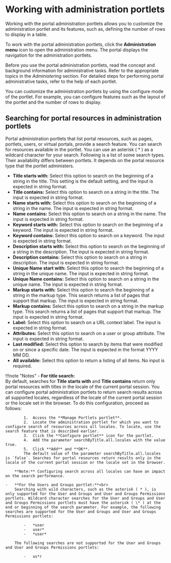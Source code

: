 # Working with administration portlets

Working with the portal administration portlets allows you to customize the administration portlet and its features, such as, defining the number of rows to display in a table.

To work with the portal administration portlets, click the **Administration menu** icon to open the administration menu. The portal displays the navigation for the administration portlets.

Before you use the portal administration portlets, read the concept and background information for administrative tasks. Refer to the appropriate topics in the *Administering* section. For detailed steps for performing portal administrative tasks, refer to the help of each portlet.

You can customize the administration portlets by using the configure mode of the portlet. For example, you can configure features such as the layout of the portlet and the number of rows to display.

## Searching for portal resources in administration portlets

Portal administration portlets that list portal resources, such as pages, portlets, users, or virtual portals, provide a search feature. You can search for resources available in the portlet. You can use an asterisk ( * ) as a wildcard character for your search. Following is a list of some search types. Their availability differs between portlets. It depends on the portal resource type that the portlet administers.

-   **Title starts with:** Select this option to search on the beginning of a string in the title. This setting is the default setting, and the input is expected in string format.
-   **Title contains:** Select this option to search on a string in the title. The input is expected in string format.
-   **Name starts with:** Select this option to search on the beginning of a string in the name. The input is expected in string format.
-   **Name contains:** Select this option to search on a string in the name. The input is expected in string format.
-   **Keyword starts with:** Select this option to search on the beginning of a keyword. The input is expected in string format.
-   **Keyword contains:** Select this option to search on a keyword. The input is expected in string format.
-   **Description starts with:** Select this option to search on the beginning of a string in the description. The input is expected in string format.
-   **Description contains:** Select this option to search on a string in description. The input is expected in string format.
-   **Unique Name start with:** Select this option to search the beginning of a string in the unique name. The input is expected in string format.
-   **Unique Name contains:** Select this option to search on a string in the unique name. The input is expected in string format.
-   **Markup starts with:** Select this option to search the beginning of a string in the markup type. This search returns a list of pages that support that markup. The input is expected in string format.
-   **Markup contains:** Select this option to search on a string in the markup type. This search returns a list of pages that support that markup. The input is expected in string format.
-   **Label:** Select this option to search on a URL context label. The input is expected in string format.
-   **Attributes:** Select this option to search on a user or group attribute. The input is expected in string format.
-   **Last modified:** Select this option to search by items that were modified on or since a specific date. The input is expected in the format YYYY MM DD.
-   **All available:** Select this option to return a listing of all items. No input is required.

!!!note "Notes"
    -   **For title search:** <br>
        By default, searches for **Title starts with** and **Title contains** return only portal resources with titles in the locale of the current portal session. You can configure portal administration portlets to return search results across all supported locales, regardless of the locale of the current portal session or the locale set in the browser. To do this configuration, proceed as follows:

            1.  Access the **Manage Portlets portlet**.
            2.  Locate the administration portlet for which you want to configure search of resources across all locales. To locate, use the search feature that is described earlier.
            3.  Click the **Configure portlet** icon for the portlet.
            4.  Add the parameter searchByTitle.all.locales with the value true.
            5.  Click **Add** and **OK**.
            The default value of the parameter searchByTitle.all.locales is `false`. Searches for portal resources return results only in the locale of the current portal session or the locale set in the browser.

        **Note:** Configuring search across all locales can have an impact on the search performance.

    -   **For the Users and Groups portlet:**<br>
        Searching with wild characters, such as the asterisk ( * ), is only supported for the User and Groups and User and Groups Permissions portlets. Wildcard character searches for the User and Groups and User and Groups Permissions portlets must have the asterisk ( \* ) at the end or beginning of the search parameter. For example, the following searches are supported for the User and Groups and User and Groups Permissions portlets:

            -   *user
            -   user*
            -   *user*

        The following searches are not supported for the User and Groups and User and Groups Permissions portlets:

            -   us*r


